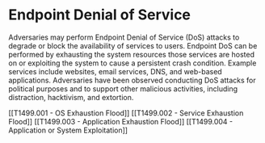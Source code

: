 # Endpoint Denial of Service

Adversaries may perform Endpoint Denial of Service (DoS) attacks to degrade or block the availability of services to users. Endpoint DoS can be performed by exhausting the system resources those services are hosted on or exploiting the system to cause a persistent crash condition. Example services include websites, email services, DNS, and web-based applications. Adversaries have been observed conducting DoS attacks for political purposes and to support other malicious activities, including distraction, hacktivism, and extortion.

[[T1499.001 - OS Exhaustion Flood]]
[[T1499.002 - Service Exhaustion Flood]]
[[T1499.003 - Application Exhaustion Flood]]
[[T1499.004 - Application or System Exploitation]]